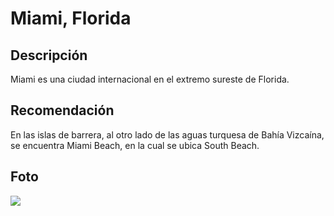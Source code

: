 # Miami, Florida

## Descripción
Miami es una ciudad internacional en el extremo sureste de Florida.

## Recomendación 
En las islas de barrera, al otro lado de las aguas turquesa de Bahía Vizcaína, se encuentra Miami Beach, en la cual se ubica South Beach.

## Foto 
![](https://content.r9cdn.net/rimg/dimg/17/74/0ca6e469-city-30651-1632b88f203.jpg?width=1200&height=630&xhint=2635&yhint=1507&crop=true)

